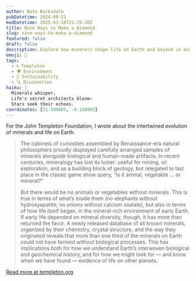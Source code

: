 ```yaml
---
author: Nate Barksdale
pubDatetime: 2024-08-21
modDatetime: 2025-03-18T21:19:20Z
title: Nine Ways to Make a Diamond
slug: nine-ways-to-make-a-diamond
featured: false
draft: false
description: Explore how minerals shape life on Earth and beyond in our latest study, revealing nine unique ways to create a diamond.
emoji: 💎
tags:
  - 🌀 Templeton
  - 🌍 Environment
  - 🌱 Sustainability
  - 🔍 Discoveries
haiku: |
  Minerals whisper,  
  Life's secret architects bloom—  
  Stars seek their echoes.
coordinates: [51.509865, -0.118092]
---
```


For the John Templeton Foundation, I wrote about the intertwined evolution of minerals and life on Earth.

> The cabinets of curiosities assembled by Renaissance-era natural philosophers proudly displayed carefully arranged samples of minerals alongside biological and human-made artifacts. In recent centuries, mineralogy has lost its luster: useful for mining, oil exploration, and as a building block of geology, but relegated to last place in the classic game show query, “Is it animal, vegetable … or mineral?”
>
> But there would be no animals or vegetables without minerals. This is true in terms of what’s inside them (no elephants without hydroxyapatite; no onions without calcium oxalate), but also in terms of how life itself began, in the mineral-rich environment of early Earth. If early life depended on mineral diversity, though, it has more than returned the favor. A newly released database of all known minerals, organized by their chemistry, crystal structure, and the way they originated reveals that more than one third of the minerals on Earth could not have formed without biological processes. This has implications both for how we understand Earth’s interwoven biological and geochemical history, and for how we might look for — and know when we have found — evidence of life on other planets.

[Read more at templeton.org](https://www.templeton.org/news/nine-ways-to-make-a-diamond)
